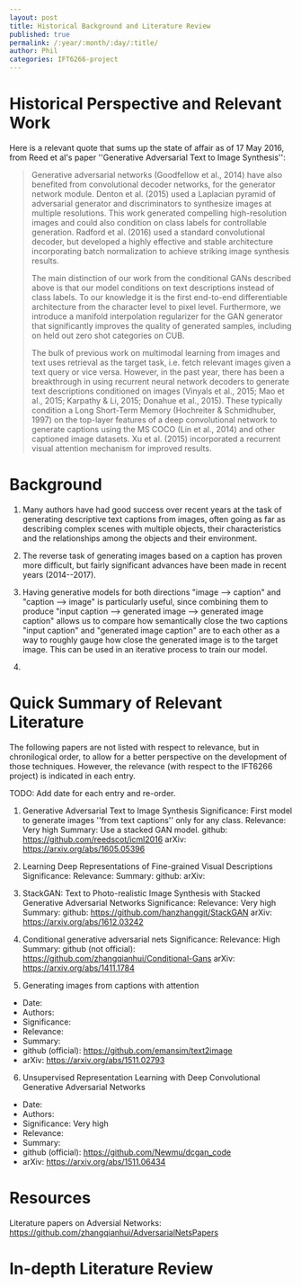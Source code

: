 ```yaml
---
layout: post
title: Historical Background and Literature Review
published: true
permalink: /:year/:month/:day/:title/
author: Phil
categories: IFT6266-project
---
```


# Historical Perspective and Relevant Work

Here is a relevant quote that sums up the state of affair as of 17 May 2016, from Reed et al's paper ''Generative Adversarial Text to Image Synthesis'':

> Generative adversarial networks (Goodfellow et al., 2014)
> have also benefited from convolutional decoder networks,
> for the generator network module. Denton et al. (2015)
> used a Laplacian pyramid of adversarial generator and discriminators
> to synthesize images at multiple resolutions.
> This work generated compelling high-resolution images
> and could also condition on class labels for controllable
> generation. Radford et al. (2016) used a standard convolutional
> decoder, but developed a highly effective and stable
> architecture incorporating batch normalization to achieve
> striking image synthesis results.
> 
> The main distinction of our work from the conditional
> GANs described above is that our model conditions on text
> descriptions instead of class labels. To our knowledge it
> is the first end-to-end differentiable architecture from the
> character level to pixel level. Furthermore, we introduce a
> manifold interpolation regularizer for the GAN generator
> that significantly improves the quality of generated samples,
> including on held out zero shot categories on CUB.
> 
> The bulk of previous work on multimodal learning from
> images and text uses retrieval as the target task, i.e. fetch
> relevant images given a text query or vice versa. However,
> in the past year, there has been a breakthrough in
> using recurrent neural network decoders to generate text
> descriptions conditioned on images (Vinyals et al., 2015;
> Mao et al., 2015; Karpathy & Li, 2015; Donahue et al.,
> 2015). These typically condition a Long Short-Term Memory
> (Hochreiter & Schmidhuber, 1997) on the top-layer
> features of a deep convolutional network to generate captions
> using the MS COCO (Lin et al., 2014) and other captioned
> image datasets. Xu et al. (2015) incorporated a recurrent
> visual attention mechanism for improved results.

# Background

1. Many authors have had good success over recent years at the task of generating descriptive text captions from images, often going as far as describing complex scenes with multiple objects, their characteristics and the relationships among the objects and their environment.

2. The reverse task of generating images based on a caption has proven more difficult, but fairly significant advances have been made in recent years (2014--2017).

3. Having generative models for both directions "image --> caption" and "caption --> image" is particularly useful, since combining them to produce "input caption --> generated image --> generated image caption" allows us to compare how semantically close the two captions "input caption" and "generated image caption" are to each other as a way to roughly gauge how close the generated image is to the target image. This can be used in an iterative process to train our model.

4.

Quick Summary of Relevant Literature
====================================

The following papers are not listed with respect to relevance, but in chronilogical order, to allow for a better perspective on the development of those techniques. However, the relevance (with respect to the IFT6266 project) is indicated in each entry.

TODO: Add date for each entry and re-order.

1. Generative Adversarial Text to Image Synthesis
Significance: First model to generate images ''from text captions'' only for any class.
Relevance: Very high
Summary: Use a stacked GAN model.
github:	 https://github.com/reedscot/icml2016
arXiv: 	 https://arxiv.org/abs/1605.05396

2. Learning Deep Representations of Fine-grained Visual Descriptions
Significance: 
Relevance: 
Summary: 
github: 
arXiv: 

3. StackGAN: Text to Photo-realistic Image Synthesis with Stacked Generative Adversarial Networks
Significance: 
Relevance: Very high
Summary: 
github: https://github.com/hanzhanggit/StackGAN
arXiv: https://arxiv.org/abs/1612.03242

4. Conditional generative adversarial nets
Significance: 
Relevance: High
Summary: 
github (not official): https://github.com/zhangqianhui/Conditional-Gans
arXiv: https://arxiv.org/abs/1411.1784

5. Generating images from captions with attention
  * Date:
  * Authors:
  * Significance: 
  * Relevance: 
  * Summary: 
  * github (official): https://github.com/emansim/text2image
  * arXiv: https://arxiv.org/abs/1511.02793

6. Unsupervised Representation Learning with Deep Convolutional Generative Adversarial Networks
  * Date:
  * Authors:
  * Significance: Very high
  * Relevance: 
  * Summary: 
  * github (official): https://github.com/Newmu/dcgan_code
  * arXiv: https://arxiv.org/abs/1511.06434

Resources
=========
Literature papers on Adversial Networks:
https://github.com/zhangqianhui/AdversarialNetsPapers

In-depth Literature Review
==========================


